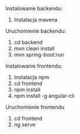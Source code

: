 Instalowanie backendu:
1. Instalacja mavena


Uruchomienie backendu:

1. cd backend
2. mvn clean install
3. mvn spring-boot:run

Instalowanie frontendu:
1. Instalacja npm
2. cd frontend
3. npm install
3. npm install -g angular-cli

Uruchomienie frontendu
1. cd frontend
2. ng serve